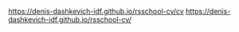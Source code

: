 https://denis-dashkevich-idf.github.io/rsschool-cv/cv
https://denis-dashkevich-idf.github.io/rsschool-cv/